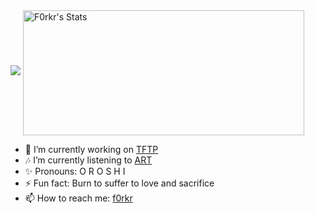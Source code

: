<img src="https://thumbs.gfycat.com/AmpleDelightfulAmazonparrot-size_restricted.gif" />

<a href="https://github.com/f0rkr/">
  <img align="center" height=200 width=450 src="https://github-readme-stats.vercel.app/api?username=f0rkr&show_icons=true&theme=synthwave&count_private=true&include_all_commits=true&hide=stars" alt="F0rkr's Stats" />
</a>

- 🔭 I’m currently working on <a href="https://github.com/f0rkr/TFTP" target="_blank">TFTP</a>
- 🎶 I’m currently listening to <a href="https://www.youtube.com/watch?v=_bYldqEjOUA"> ART </a>
- ✨ Pronouns: O R O S H I
- ⚡ Fun fact: Burn to suffer to love and sacrifice
- 📫 How to reach me: <a href="https://f0rkr.me">f0rkr</a>
